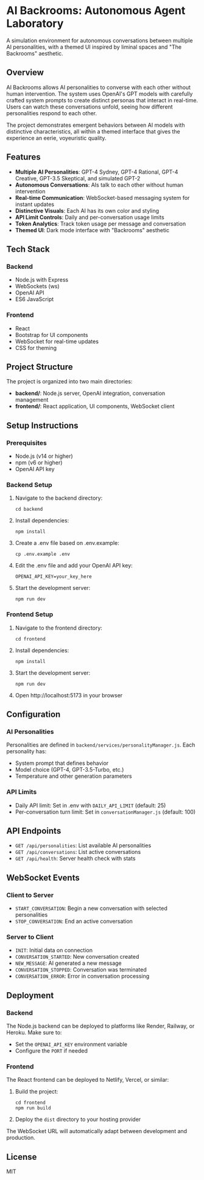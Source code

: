 # AI Backrooms: Autonomous Agent Laboratory

A simulation environment for autonomous conversations between multiple AI personalities, with a themed UI inspired by liminal spaces and "The Backrooms" aesthetic.

## Overview

AI Backrooms allows AI personalities to converse with each other without human intervention. The system uses OpenAI's GPT models with carefully crafted system prompts to create distinct personas that interact in real-time. Users can watch these conversations unfold, seeing how different personalities respond to each other.

The project demonstrates emergent behaviors between AI models with distinctive characteristics, all within a themed interface that gives the experience an eerie, voyeuristic quality.

## Features

- **Multiple AI Personalities**: GPT-4 Sydney, GPT-4 Rational, GPT-4 Creative, GPT-3.5 Skeptical, and simulated GPT-2
- **Autonomous Conversations**: AIs talk to each other without human intervention
- **Real-time Communication**: WebSocket-based messaging system for instant updates
- **Distinctive Visuals**: Each AI has its own color and styling
- **API Limit Controls**: Daily and per-conversation usage limits
- **Token Analytics**: Track token usage per message and conversation
- **Themed UI**: Dark mode interface with "Backrooms" aesthetic

## Tech Stack

### Backend
- Node.js with Express
- WebSockets (ws)
- OpenAI API
- ES6 JavaScript

### Frontend
- React
- Bootstrap for UI components
- WebSocket for real-time updates
- CSS for theming

## Project Structure

The project is organized into two main directories:

- **backend/**: Node.js server, OpenAI integration, conversation management
- **frontend/**: React application, UI components, WebSocket client

## Setup Instructions

### Prerequisites
- Node.js (v14 or higher)
- npm (v6 or higher)
- OpenAI API key

### Backend Setup
1. Navigate to the backend directory:
   ```
   cd backend
   ```

2. Install dependencies:
   ```
   npm install
   ```

3. Create a .env file based on .env.example:
   ```
   cp .env.example .env
   ```

4. Edit the .env file and add your OpenAI API key:
   ```
   OPENAI_API_KEY=your_key_here
   ```

5. Start the development server:
   ```
   npm run dev
   ```

### Frontend Setup
1. Navigate to the frontend directory:
   ```
   cd frontend
   ```

2. Install dependencies:
   ```
   npm install
   ```

3. Start the development server:
   ```
   npm run dev
   ```

4. Open http://localhost:5173 in your browser

## Configuration

### AI Personalities
Personalities are defined in `backend/services/personalityManager.js`. Each personality has:
- System prompt that defines behavior
- Model choice (GPT-4, GPT-3.5-Turbo, etc.)
- Temperature and other generation parameters

### API Limits
- Daily API limit: Set in .env with `DAILY_API_LIMIT` (default: 25)
- Per-conversation turn limit: Set in `conversationManager.js` (default: 100)

## API Endpoints

- `GET /api/personalities`: List available AI personalities
- `GET /api/conversations`: List active conversations
- `GET /api/health`: Server health check with stats

## WebSocket Events

### Client to Server
- `START_CONVERSATION`: Begin a new conversation with selected personalities
- `STOP_CONVERSATION`: End an active conversation

### Server to Client
- `INIT`: Initial data on connection
- `CONVERSATION_STARTED`: New conversation created
- `NEW_MESSAGE`: AI generated a new message
- `CONVERSATION_STOPPED`: Conversation was terminated
- `CONVERSATION_ERROR`: Error in conversation processing

## Deployment

### Backend
The Node.js backend can be deployed to platforms like Render, Railway, or Heroku. Make sure to:
- Set the `OPENAI_API_KEY` environment variable
- Configure the `PORT` if needed

### Frontend
The React frontend can be deployed to Netlify, Vercel, or similar:
1. Build the project:
   ```
   cd frontend
   npm run build
   ```
2. Deploy the `dist` directory to your hosting provider

The WebSocket URL will automatically adapt between development and production.

## License

MIT